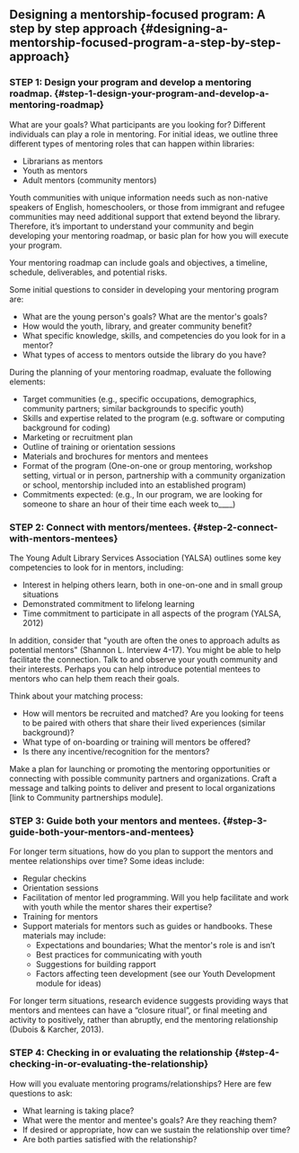 ## Designing a mentorship-focused program: A step by step approach {#designing-a-mentorship-focused-program-a-step-by-step-approach}

### STEP 1: Design your program and develop a mentoring roadmap. {#step-1-design-your-program-and-develop-a-mentoring-roadmap}

What are your goals? What participants are you looking for? Different individuals can play a role in mentoring. For initial ideas, we outline three different types of mentoring roles that can happen within libraries:

*   Librarians as mentors
*   Youth as mentors
*   Adult mentors (community mentors)

Youth communities with unique information needs such as non-native speakers of English, homeschoolers, or those from immigrant and refugee communities may need additional support that extend beyond the library. Therefore, it’s important to understand your community and begin developing your mentoring roadmap, or basic plan for how you will execute your program.

Your mentoring roadmap can include goals and objectives, a timeline, schedule, deliverables, and potential risks.

Some initial questions to consider in developing your mentoring program are:

*   What are the young person&#039;s goals? What are the mentor&#039;s goals?
*   How would the youth, library, and greater community benefit?
*   What specific knowledge, skills, and competencies do you look for in a mentor?
*   What types of access to mentors outside the library do you have?

During the planning of your mentoring roadmap, evaluate the following elements:

*   Target communities (e.g., specific occupations, demographics, community partners; similar backgrounds to specific youth)
*   Skills and expertise related to the program (e.g. software or computing background for coding)
*   Marketing or recruitment plan
*   Outline of training or orientation sessions
*   Materials and brochures for mentors and mentees
*   Format of the program (One-on-one or group mentoring, workshop setting, virtual or in person, partnership with a community organization or school, mentorship included into an established program)
*   Commitments expected: (e.g., In our program, we are looking for someone to share an hour of their time each week to____)

### STEP 2: Connect with mentors/mentees. {#step-2-connect-with-mentors-mentees}

The Young Adult Library Services Association (YALSA) outlines some key competencies to look for in mentors, including:

*   Interest in helping others learn, both in one-on-one and in small group situations
*   Demonstrated commitment to lifelong learning
*   Time commitment to participate in all aspects of the program (YALSA, 2012)

In addition, consider that &quot;youth are often the ones to approach adults as potential mentors&quot; (Shannon L. Interview 4-17). You might be able to help facilitate the connection. Talk to and observe your youth community and their interests. Perhaps you can help introduce potential mentees to mentors who can help them reach their goals.

Think about your matching process:

*   How will mentors be recruited and matched? Are you looking for teens to be paired with others that share their lived experiences (similar background)?
*   What type of on-boarding or training will mentors be offered?
*   Is there any incentive/recognition for the mentors?

Make a plan for launching or promoting the mentoring opportunities or connecting with possible community partners and organizations. Craft a message and talking points to deliver and present to local organizations [link to Community partnerships module].

### STEP 3: Guide both your mentors and mentees. {#step-3-guide-both-your-mentors-and-mentees}

For longer term situations, how do you plan to support the mentors and mentee relationships over time? Some ideas include:

*   Regular checkins
*   Orientation sessions
*   Facilitation of mentor led programming. Will you help facilitate and work with youth while the mentor shares their expertise?
*   Training for mentors
*   Support materials for mentors such as guides or handbooks. These materials may include:
    *   Expectations and boundaries; What the mentor&#039;s role is and isn’t
    *   Best practices for communicating with youth
    *   Suggestions for building rapport
    *   Factors affecting teen development (see our Youth Development module for ideas)

For longer term situations, research evidence suggests providing ways that mentors and mentees can have a “closure ritual”, or final meeting and activity to positively, rather than abruptly, end the mentoring relationship (Dubois &amp; Karcher, 2013).

### STEP 4: Checking in or evaluating the relationship {#step-4-checking-in-or-evaluating-the-relationship}

How will you evaluate mentoring programs/relationships? Here are few questions to ask:

*   What learning is taking place?
*   What were the mentor and mentee&#039;s goals? Are they reaching them?
*   If desired or appropriate, how can we sustain the relationship over time?
*   Are both parties satisfied with the relationship?